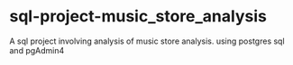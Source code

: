 # sql-project-music_store_analysis
A sql project involving analysis of music store analysis.
using postgres sql and pgAdmin4

